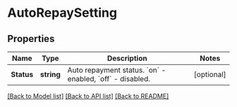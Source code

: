 # AutoRepaySetting

## Properties

Name | Type | Description | Notes
------------ | ------------- | ------------- | -------------
**Status** | **string** | Auto repayment status. &#x60;on&#x60; - enabled, &#x60;off&#x60; - disabled. | [optional] 

[[Back to Model list]](../README.md#documentation-for-models) [[Back to API list]](../README.md#documentation-for-api-endpoints) [[Back to README]](../README.md)


